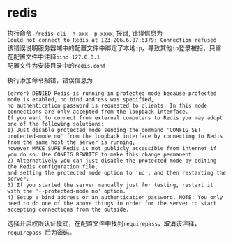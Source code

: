 # redis
  
执行命令`./redis-cli -h xxx -p xxxx`, 报错, 错误信息为  
`Could not connect to Redis at 123.206.6.87:6379: Connection refused`  
该错误说明服务器端中的配置文件中绑定了本地`ip`，导致其他`ip`登录被拒，只需在配置文件中注释`bind 127.0.0.1`  
配置文件为安装目录中的`redis.conf`
  
  
执行添加命令报错，错误信息为
<pre><code>(error) DENIED Redis is running in protected mode because protected mode is enabled, no bind address was specified,
no authentication password is requested to clients. In this mode connections are only accepted from the loopback interface. 
If you want to connect from external computers to Redis you may adopt one of the following solutions: 
1) Just disable protected mode sending the command 'CONFIG SET protected-mode no' from the loopback interface by connecting to Redis from the same host the server is running, 
however MAKE SURE Redis is not publicly accessible from internet if you do so. Use CONFIG REWRITE to make this change permanent. 
2) Alternatively you can just disable the protected mode by editing the Redis configuration file, 
and setting the protected mode option to 'no', and then restarting the server. 
3) If you started the server manually just for testing, restart it with the '--protected-mode no' option. 
4) Setup a bind address or an authentication password. NOTE: You only need to do one of the above things in order for the server to start accepting connections from the outside.</code></pre>
选择开启权限认证模式，在配置文件中找到`requirepass`，取消该注释，`requirepass `后为密码。